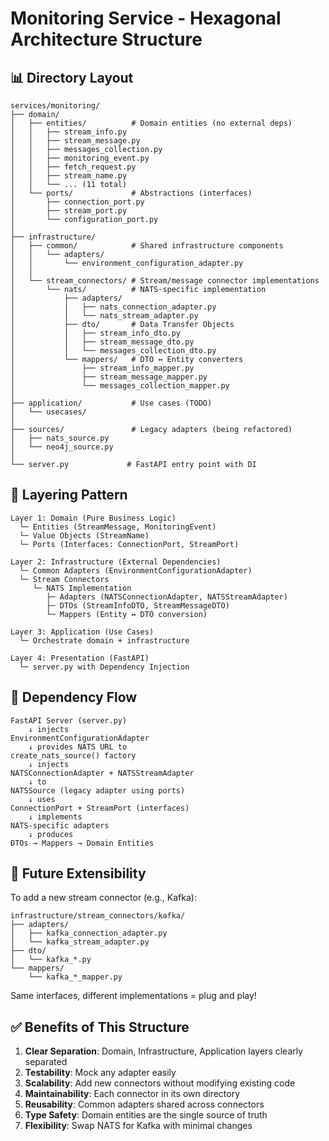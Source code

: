# Monitoring Service - Hexagonal Architecture Structure

## 📊 Directory Layout

```
services/monitoring/
├── domain/
│   ├── entities/          # Domain entities (no external deps)
│   │   ├── stream_info.py
│   │   ├── stream_message.py
│   │   ├── messages_collection.py
│   │   ├── monitoring_event.py
│   │   ├── fetch_request.py
│   │   ├── stream_name.py
│   │   └── ... (11 total)
│   └── ports/             # Abstractions (interfaces)
│       ├── connection_port.py
│       ├── stream_port.py
│       └── configuration_port.py
│
├── infrastructure/
│   ├── common/            # Shared infrastructure components
│   │   └── adapters/
│   │       └── environment_configuration_adapter.py
│   │
│   └── stream_connectors/ # Stream/message connector implementations
│       └── nats/          # NATS-specific implementation
│           ├── adapters/
│           │   ├── nats_connection_adapter.py
│           │   └── nats_stream_adapter.py
│           ├── dto/       # Data Transfer Objects
│           │   ├── stream_info_dto.py
│           │   ├── stream_message_dto.py
│           │   └── messages_collection_dto.py
│           └── mappers/   # DTO ↔ Entity converters
│               ├── stream_info_mapper.py
│               ├── stream_message_mapper.py
│               └── messages_collection_mapper.py
│
├── application/           # Use cases (TODO)
│   └── usecases/
│
├── sources/               # Legacy adapters (being refactored)
│   ├── nats_source.py
│   └── neo4j_source.py
│
└── server.py             # FastAPI entry point with DI
```

## 🎯 Layering Pattern

```
Layer 1: Domain (Pure Business Logic)
  └─ Entities (StreamMessage, MonitoringEvent)
  └─ Value Objects (StreamName)
  └─ Ports (Interfaces: ConnectionPort, StreamPort)

Layer 2: Infrastructure (External Dependencies)
  └─ Common Adapters (EnvironmentConfigurationAdapter)
  └─ Stream Connectors
     └─ NATS Implementation
        ├─ Adapters (NATSConnectionAdapter, NATSStreamAdapter)
        ├─ DTOs (StreamInfoDTO, StreamMessageDTO)
        └─ Mappers (Entity ↔ DTO conversion)

Layer 3: Application (Use Cases)
  └─ Orchestrate domain + infrastructure

Layer 4: Presentation (FastAPI)
  └─ server.py with Dependency Injection
```

## 🚀 Dependency Flow

```
FastAPI Server (server.py)
    ↓ injects
EnvironmentConfigurationAdapter
    ↓ provides NATS URL to
create_nats_source() factory
    ↓ injects
NATSConnectionAdapter + NATSStreamAdapter
    ↓ to
NATSSource (legacy adapter using ports)
    ↓ uses
ConnectionPort + StreamPort (interfaces)
    ↓ implements
NATS-specific adapters
    ↓ produces
DTOs → Mappers → Domain Entities
```

## 📝 Future Extensibility

To add a new stream connector (e.g., Kafka):

```
infrastructure/stream_connectors/kafka/
├── adapters/
│   ├── kafka_connection_adapter.py
│   └── kafka_stream_adapter.py
├── dto/
│   └── kafka_*.py
└── mappers/
    └── kafka_*_mapper.py
```

Same interfaces, different implementations = plug and play!

## ✅ Benefits of This Structure

1. **Clear Separation**: Domain, Infrastructure, Application layers clearly separated
2. **Testability**: Mock any adapter easily
3. **Scalability**: Add new connectors without modifying existing code
4. **Maintainability**: Each connector in its own directory
5. **Reusability**: Common adapters shared across connectors
6. **Type Safety**: Domain entities are the single source of truth
7. **Flexibility**: Swap NATS for Kafka with minimal changes
